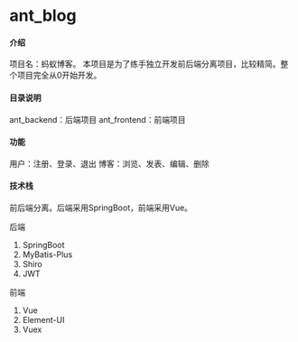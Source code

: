 # ant_blog

#### 介绍
项目名：蚂蚁博客。
本项目是为了练手独立开发前后端分离项目，比较精简。整个项目完全从0开始开发。

#### 目录说明
ant_backend：后端项目
ant_frontend：前端项目

#### 功能
用户：注册、登录、退出
博客：浏览、发表、编辑、删除

#### 技术栈
前后端分离。后端采用SpringBoot，前端采用Vue。

后端

1. SpringBoot
2. MyBatis-Plus
3. Shiro
4. JWT


前端
1. Vue
2. Element-UI
3. Vuex

